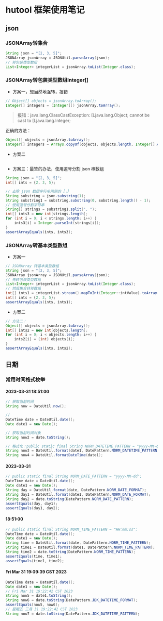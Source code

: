 # hutool 框架使用笔记


## json

### JSONArray转集合

```java
String json = "[2, 3, 5]";
JSONArray jsonArray = JSONUtil.parseArray(json);
// 转包装类型数组
List<Integer> integerList = jsonArray.toList(Integer.class);
```

### JSONArray转包装类型数组Integer[]

- 方案一，想当然地强转，报错

```java
// Object[] objects = jsonArray.toArray();
Integer[] integers = (Integer[]) jsonArray.toArray();
```

> 报错：java.lang.ClassCastException: [Ljava.lang.Object; cannot be cast to [Ljava.lang.Integer;

正确的方法：

```java
Object[] objects = jsonArray.toArray();
Integer[] integers = Arrays.copyOf(objects, objects.length, Integer[].class);
```

- 方案二

```java

```

- 方案三：最笨的办法，使用逗号分割 json 串数组

```java
String json = "[2, 3, 5]";
int[] ints = {2, 3, 5};

// 去除 json 数组字符串两侧的 [，]
String substring = json.substring(1);
String substring1 = substring.substring(0, substring.length() - 1);
// 使用逗号分割字符串
String[] strings = substring1.split(", ");
int[] ints3 = new int[strings.length];
for (int i = 0; i < strings.length; i++) {
    ints3[i] = Integer.parseInt(strings[i]);
}
assertArrayEquals(ints, ints3);
```

### JSONArray转基本类型数组

- 方案一

```java
// JSONArray 转基本类型数组
String json = "[2, 3, 5]";
JSONArray jsonArray = JSONUtil.parseArray(json);
// 先转包装类型数组
List<Integer> integerList = jsonArray.toList(Integer.class);
// 然后集合转转数组
int[] ints1 = integerList.stream().mapToInt(Integer::intValue).toArray();
int[] ints = {2, 3, 5};
assertArrayEquals(ints, ints1);
```

- 方案二

```java
// 方法二：
Object[] objects = jsonArray.toArray();
int[] ints2 = new int[objects.length];
for (int i = 0; i < objects.length; i++) {
    ints2[i] = (int) objects[i];
}
assertArrayEquals(ints, ints2);
```

## 日期

### 常用时间格式枚举

#### 2023-03-31 18:51:00

```java
// 获取当前时间
String now = DateUtil.now();

//
DateTime date = DateUtil.date();
Date date1 = new Date();

// 获取当前时间对象
String now2 = date.toString();

// 格式化：public static final String NORM_DATETIME_PATTERN = "yyyy-MM-dd HH:mm:ss";
String now3 = DateUtil.format(date1, DatePattern.NORM_DATETIME_PATTERN);
String now4 = DateUtil.formatDateTime(date1);
```

#### 2023-03-31

```java
// public static final String NORM_DATE_PATTERN = "yyyy-MM-dd";
DateTime date = DateUtil.date();
Date date1 = new Date();
String day = DateUtil.format(date, DatePattern.NORM_DATE_FORMAT);
String day1 = DateUtil.format(date1, DatePattern.NORM_DATE_FORMAT);
String day2 = date.toString(DatePattern.NORM_DATE_PATTERN);
assertEquals(day, day1);
assertEquals(day1, day2);
```

#### 18:51:00

```java
// public static final String NORM_TIME_PATTERN = "HH:mm:ss";
DateTime date = DateUtil.date();
Date date1 = new Date();
String time = DateUtil.format(date, DatePattern.NORM_TIME_PATTERN);
String time1 = DateUtil.format(date1, DatePattern.NORM_TIME_PATTERN);
String time2 = date.toString(DatePattern.NORM_TIME_PATTERN);
assertEquals(time, time1);
assertEquals(time1, time2);
```

#### Fri Mar 31 19:09:39 CST 2023

```java
DateTime date = DateUtil.date();
Date date1 = new Date();
// Fri Mar 31 19:22:42 CST 2023
String now5 = date1.toString();
String now6 = date.toString(DatePattern.JDK_DATETIME_FORMAT);
assertEquals(now5, now6);
// 星期五 三月 31 19:22:42 CST 2023
String now7 = date.toString(DatePattern.JDK_DATETIME_PATTERN);
```


